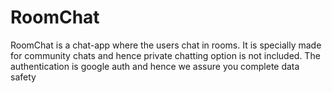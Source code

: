# RoomChat
RoomChat is a chat-app where the users chat in rooms. It is specially made for community chats and hence private chatting option is not included. The authentication is google auth and hence we assure you complete data safety
